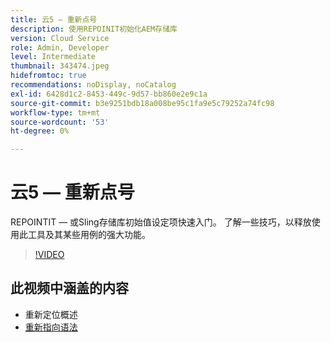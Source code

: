 ```yaml
---
title: 云5 — 重新点号
description: 使用REPOINIT初始化AEM存储库
version: Cloud Service
role: Admin, Developer
level: Intermediate
thumbnail: 343474.jpeg
hidefromtoc: true
recommendations: noDisplay, noCatalog
exl-id: 6428d1c2-8453-449c-9d57-bb860e2e9c1a
source-git-commit: b3e9251bdb18a008be95c1fa9e5c79252a74fc98
workflow-type: tm+mt
source-wordcount: '53'
ht-degree: 0%

---
```


# 云5 — 重新点号

REPOINTIT — 或Sling存储库初始值设定项快速入门。 了解一些技巧，以释放使用此工具及其某些用例的强大功能。

>[!VIDEO](https://video.tv.adobe.com/v/343474?quality=12&learn=on)

## 此视频中涵盖的内容

+ 重新定位概述
+ [重新指向语法](https://sling.apache.org/documentation/bundles/repository-initialization.html#appendix-a-repoinit-syntax-parser-test-scenarios-1)
